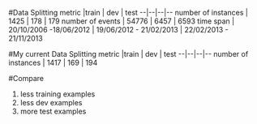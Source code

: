 #Data Splitting
metric |train | dev | test
--|--|--|--
number of instances | 1425 | 178 | 179
number of events | 54776 | 6457 | 6593
time span | 20/10/2006 -18/06/2012 | 19/06/2012 - 21/02/2013 | 22/02/2013 - 21/11/2013
  
#My current Data Splitting
metric  |train | dev | test
--|--|--|--
number of instances | 1417 | 169 | 194
  
#Compare
1. less training examples
2. less dev examples
3. more test examples
